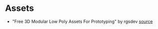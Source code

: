 # Assets

- "Free 3D Modular Low Poly Assets For Prototyping" by rgsdev
  [source](https://rgsdev.itch.io/free-3d-modular-low-poly-assets-for-prototyping-by-rgsdev)
